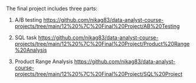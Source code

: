 The final project includes three parts:

1. A/B testing
   https://github.com/nikag83/data-analyst-course-projects/tree/main/12%20%7C%20Final%20Project/AB%20Testing

3. SQL task
   https://github.com/nikag83/data-analyst-course-projects/tree/main/12%20%7C%20Final%20Project/Product%20Range%20Analysis
   
5. Product Range Analysis
   https://github.com/nikag83/data-analyst-course-projects/tree/main/12%20%7C%20Final%20Project/SQL%20Project
   
